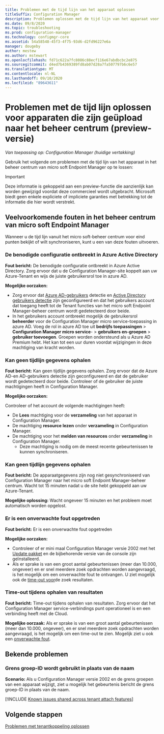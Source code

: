 ```yaml
---
title: Problemen met de tijd lijn van het apparaat oplossen
titleSuffix: Configuration Manager
description: Problemen oplossen met de tijd lijn van het apparaat voor het koppelen van Configuration Manager Tenant
ms.date: 09/8/2020
ms.topic: troubleshooting
ms.prod: configuration-manager
ms.technology: configmgr-core
ms.assetid: 54a58548-45f3-4f75-93d6-d2fd96227e6a
manager: dougeby
author: mestew
ms.author: mstewart
ms.openlocfilehash: fd71c622a7fc8086c88ecf116e67abdbcbc2e875
ms.sourcegitcommit: d4ed7b4369389fd8ab07d28a7fa507797b6c6e57
ms.translationtype: MT
ms.contentlocale: nl-NL
ms.lasthandoff: 09/10/2020
ms.locfileid: "89643611"
---
```

# <a name="troubleshoot-the-timeline-for-devices-uploaded-to-the-admin-center-preview"></a><a name="bkmk_timeline"></a> Problemen met de tijd lijn oplossen voor apparaten die zijn geüpload naar het beheer centrum (preview-versie)
<!--CM7141381, IN7552762 pubpreview Sept8, 2020 -->
*Van toepassing op: Configuration Manager (huidige vertakking)*

Gebruik het volgende om problemen met de tijd lijn van het apparaat in het beheer centrum van micro soft Endpoint Manager op te lossen:

> [!Important]
> Deze informatie is gekoppeld aan een preview-functie die aanzienlijk kan worden gewijzigd voordat deze commercieel wordt uitgebracht. Microsoft biedt geen enkele expliciete of impliciete garanties met betrekking tot de informatie die hier wordt verstrekt.


## <a name="common-errors-from-the-microsoft-endpoint-manager-admin-center"></a><a name="bkmk_common"></a> Veelvoorkomende fouten in het beheer centrum van micro soft Endpoint Manager

Wanneer u de tijd lijn vanuit het micro soft-beheer centrum voor eind punten bekijkt of wilt synchroniseren, kunt u een van deze fouten uitvoeren.  

### <a name="the-necessary-configuration-is-missing-in-azure-active-directory"></a><a name="bkmk_401"></a> De benodigde configuratie ontbreekt in Azure Active Directory

**Fout bericht:** De benodigde configuratie ontbreekt in Azure Active Directory. Zorg ervoor dat u de Configuration Manager-site koppelt aan uw Azure-Tenant en wijs de juiste gebruikersrol toe in azure AD.

**Mogelijke oorzaken:**

- Zorg ervoor dat [Azure AD-gebruikers](../core/servers/deploy/configure/about-discovery-methods.md#azureaddisc) detectie en [Active Directory gebruikers detectie](../core/servers/deploy/configure/about-discovery-methods.md#bkmk_aboutUser) zijn geconfigureerd en dat het gebruikers account dat toegang heeft tot de Tenant functies van het micro soft Endpoint Manager-beheer centrum wordt gedetecteerd door beide.
- In het gebruikers account ontbreekt mogelijk de gebruikersrol **beheerder** voor de Configuration Manager micro service-toepassing in azure AD. Voeg de rol in azure AD toe uit **bedrijfs toepassingen**  >  **Configuration Manager micro service**-  >  **gebruikers en-groepen**  >  **gebruiker toevoegen**. Groepen worden ondersteund als u Azure AD Premium hebt. Het kan tot een uur duren voordat wijzigingen in deze machtiging van kracht worden.

### <a name="unable-to-get-timeline-information"></a><a name="bkmk_403"></a> Kan geen tijdlijn gegevens ophalen

**Fout bericht:** Kan geen tijdlijn gegevens ophalen. Zorg ervoor dat de Azure AD-en AD-gebruikers detectie zijn geconfigureerd en dat de gebruiker wordt gedetecteerd door beide. Controleer of de gebruiker de juiste machtigingen heeft in Configuration Manager.

**Mogelijke oorzaken:**

Controleer of het account de volgende machtigingen heeft:
- De **Lees** machtiging voor de **verzameling** van het apparaat in Configuration Manager.
- De machtiging **resource lezen** onder **verzameling** in Configuration Manager.
- De machtiging voor het **melden van resources** onder **verzameling** in Configuration Manager.
   - Deze machtiging is nodig om de meest recente gebeurtenissen te kunnen synchroniseren.

### <a name="unable-to-get-timeline-information"></a><a name="bkmk_404"></a> Kan geen tijdlijn gegevens ophalen

**Fout bericht:** De apparaatgegevens zijn nog niet gesynchroniseerd van Configuration Manager naar het micro soft Endpoint Manager-beheer centrum. Wacht tot 15 minuten nadat u de site hebt gekoppeld aan uw Azure-Tenant.

**Mogelijke oplossing:** Wacht ongeveer 15 minuten en het probleem moet automatisch worden opgelost.

### <a name="unexpected-error-occurred"></a><a name="bkmk_500"></a> Er is een onverwachte fout opgetreden

**Fout bericht:** Er is een onverwachte fout opgetreden

**Mogelijke oorzaken:**

- Controleer of er mini maal Configuration Manager versie 2002 met het [Update pakket](https://support.microsoft.com/help/4560496/) en de bijbehorende versie van de console zijn geïnstalleerd.
- Als er sprake is van een groot aantal gebeurtenissen (meer dan 10.000, ongeveer) en er snel meerdere zoek opdrachten worden aangevraagd, is het mogelijk om een onverwachte fout te ontvangen. U ziet mogelijk ook de [time-out voor](#bkmk_timeout)de zoek resultaten.

### <a name="getting-results-timed-out"></a><a name="bkmk_timeout"></a> Time-out tijdens ophalen van resultaten

**Fout bericht:** Time-out tijdens ophalen van resultaten. Zorg ervoor dat het Configuration Manager service-verbindings punt operationeel is en een verbinding heeft met de Cloud.

**Mogelijke oorzaak:** Als er sprake is van een groot aantal gebeurtenissen (meer dan 10.000, ongeveer), en er snel meerdere zoek opdrachten worden aangevraagd, is het mogelijk om een time-out te zien. Mogelijk ziet u ook een [onverwachte fout](#bkmk_500).

## <a name="known-issues"></a>Bekende problemen

### <a name="boundary-group-id-is-used-rather-than-the-name"></a>Grens groep-ID wordt gebruikt in plaats van de naam

**Scenario:** Als u Configuration Manager versie 2002 en de grens groepen van een apparaat wijzigt, ziet u mogelijk het gebeurtenis bericht de grens groep-ID in plaats van de naam.

[!INCLUDE [Known issues shared across tenant attach features](includes/known-issues-shared.md)]

## <a name="next-steps"></a>Volgende stappen

[Problemen met tenantkoppeling oplossen](troubleshoot.md)